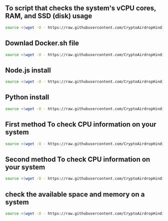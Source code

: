 ## To script that checks the system's vCPU cores, RAM, and SSD (disk) usage
```bash
source <(wget -O - https://raw.githubusercontent.com/CryptoAirdropHindi/Tools/refs/heads/main/info.sh)
```
## Downlad Docker.sh file
```bash
source <(wget -O - https://raw.githubusercontent.com/CryptoAirdropHindi/Tools/refs/heads/main/docker.sh)
```
## Node.js install
```bash
source <(wget -O - https://raw.githubusercontent.com/CryptoAirdropHindi/Tools/refs/heads/main/install-node.sh)
```
## Python install
```bash
source <(wget -O - https://raw.githubusercontent.com/CryptoAirdropHindi/Tools/refs/heads/main/install-python.sh)
```
## First method To check CPU information on your system
```bash
source <(wget -O - https://raw.githubusercontent.com/CryptoAirdropHindi/Tools/refs/heads/main/dashboard.sh)
```
## Second method To check CPU information on your system
```bash
source <(wget -O - https://raw.githubusercontent.com/CryptoAirdropHindi/Tools/refs/heads/main/monitor_cpu_space.sh)
```
## check the available space and memory on a system
```bash
source <(wget -O - https://raw.githubusercontent.com/CryptoAirdropHindi/Tools/refs/heads/main/check_space_memory.sh)
```
